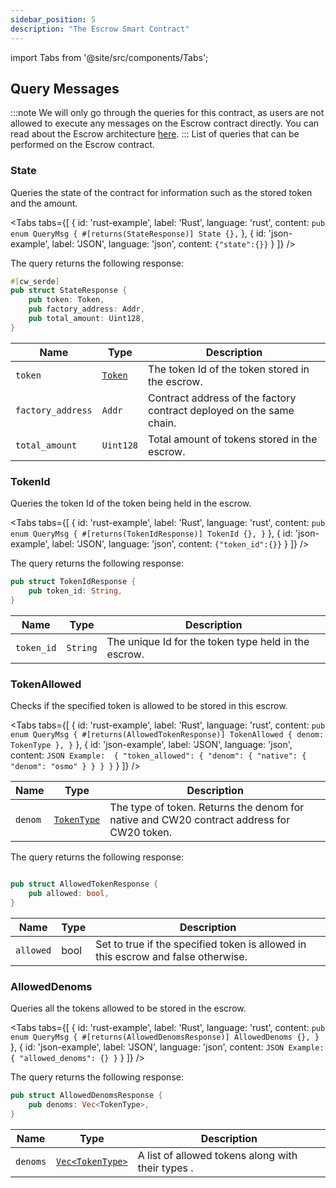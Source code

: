 ```yaml
---
sidebar_position: 5
description: "The Escrow Smart Contract"
---
```

import Tabs from '@site/src/components/Tabs';

## Query Messages 
:::note
We will only go through the queries for this contract, as users are not allowed to execute any messages on the Escrow contract directly.
You can read about the Escrow architecture [here](../../Architecture%20Overview/Architecture/Integrated%20Chains%20Layer/escrows.md).
:::
List of queries that can be performed on the Escrow contract.
### State
Queries the state of the contract for information such as the stored token and the amount.

<Tabs tabs={[
{
id: 'rust-example',
label: 'Rust',
language: 'rust',
content: `
pub enum QueryMsg {
    #[returns(StateResponse)]
    State {},
`
},
{
id: 'json-example',
label: 'JSON',
language: 'json',
content: `
{"state":{}}
`
}
]} />

The query returns the following response:
```rust
#[cw_serde]
pub struct StateResponse {
    pub token: Token,
    pub factory_address: Addr,
    pub total_amount: Uint128,
}
```
| **Name**            | **Type**     | **Description**                           |
|-----------------|----------|---------------------------------------|
| `token`          | [`Token`](overview#token)   | The token Id of the token stored in the escrow. |
| `factory_address` | `Addr`     | Contract address of the factory contract deployed on the same chain.              |
| `total_amount`    | `Uint128`  | Total amount of tokens stored in the escrow.            |

### TokenId
Queries the token Id of the token being held in the escrow.

<Tabs tabs={[
{
id: 'rust-example',
label: 'Rust',
language: 'rust',
content: `
pub enum QueryMsg {
    #[returns(TokenIdResponse)]
    TokenId {},
}
`
},
{
id: 'json-example',
label: 'JSON',
language: 'json',
content: `
{"token_id":{}}
`
}
]} />

The query returns the following response:

```rust
pub struct TokenIdResponse {
    pub token_id: String,
}
```

| Name          | Type |Description                       |
|---------------|-----------------------------------|-------|
| `token_id`       | `String`| The unique Id for the token type held in the escrow.|

### TokenAllowed

Checks if the specified token is allowed to be stored in this escrow.

<Tabs tabs={[
{
id: 'rust-example',
label: 'Rust',
language: 'rust',
content: `
pub enum QueryMsg {
    #[returns(AllowedTokenResponse)]
    TokenAllowed { denom: TokenType },
}
`
},
{
id: 'json-example',
label: 'JSON',
language: 'json',
content: `
JSON Example: 
{
  "token_allowed": {
    "denom": {
      "native": {
        "denom": "osmo"
      }
    }
  }
}
`
}
]} />
&nbsp;

| **Name** | **Type**      | **Description**                   |
|----------|---------------|-----------------------------------|
| `denom`  | [`TokenType`](overview#tokentype)   | The type of token. Returns the denom for native and CW20 contract address for CW20 token.   |

The query returns the following response:

```rust

pub struct AllowedTokenResponse {
    pub allowed: bool,
}
```
| **Name**          |**Type** | **Description**                       |
|---------------|-----------------------------------|-----------------|
| `allowed`       | bool |Set to true if the specified token is allowed in this escrow and false otherwise. |

### AllowedDenoms
Queries all the tokens allowed to be stored in the escrow.

<Tabs tabs={[
{
id: 'rust-example',
label: 'Rust',
language: 'rust',
content: `
pub enum QueryMsg {
     #[returns(AllowedDenomsResponse)]
    AllowedDenoms {},
}
`
},
{
id: 'json-example',
label: 'JSON',
language: 'json',
content: `
JSON Example: 
{
  "allowed_denoms": {}
}
`
}
]} />

The query returns the following response:

```rust
pub struct AllowedDenomsResponse {
    pub denoms: Vec<TokenType>,
}
```
| **Name** | **Type**            | **Description**                              |
|----------|---------------------|----------------------------------------------|
| `denoms` | [`Vec<TokenType>`](overview#tokentype)    | A list of allowed tokens along with their types . |